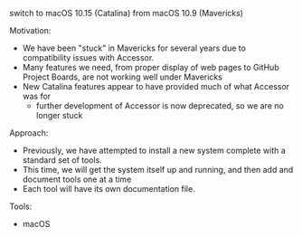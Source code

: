 switch to macOS 10.15 (Catalina) from macOS 10.9 (Mavericks)

Motivation:
- We have been "stuck" in Mavericks for several years due to compatibility issues with Accessor.
- Many features we need, from proper display of web pages to GitHub Project Boards, are not working well under Mavericks
- New Catalina features appear to have provided much of what Accessor was for
  - further development of Accessor is now deprecated, so we are no longer stuck

Approach:
- Previously, we have attempted to install a new system complete with a standard set of tools.
- This time, we will get the system itself up and running, and then add and document tools one at a time
- Each tool will have its own documentation file.

Tools:
- macOS
